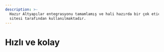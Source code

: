 ```yaml
---
description: >-
  Hazır Altyapılar entegrasyonu tamamlamış ve hali hazırda bir çok eticaret
  sitesi tarafından kullanılmaktadır.
---
```


# Hızlı ve kolay

